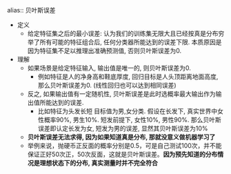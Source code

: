 alias:: 贝叶斯误差

- 定义
	- 给定特征集之后的最小误差: 认为我们的训练集无限大且已经按真是分布穷举了所有可能的特征组合后, 任何分类器所能达到的误差下限. 本质原因是因为特征集不足以推理出准确预测值, 否则贝叶斯误差为0.
- 理解
	- 如果场景是给定特征输入, 输出值是唯一的, 则贝叶斯误差为0.
		- 例如特征是人的净身高和鞋底厚度, 回归目标是人头顶距离地面高度, 那么贝叶斯误差为0. (线性回归也可以达到相同误差)
	- 反之, 如果输出值有一定随机性, 贝叶斯误差是此时选概率最大输出作为输出值所能达到的误差.
		- 比如特征为头发长短 目标值为男,女分类. 假设在长发下, 真实世界中女性概率90%, 男生10%. 短发前提下, 女性10%, 男性90%. 那么贝叶斯误差即认定长发为女, 短发为男的误差, 显然其贝叶斯误差为10%
	- **贝叶斯误差无法求得, 因为如果知道真是分布, 那就没意义做机器学习了**
	- 举例来说，抛硬币正反面的概率分别是0.5，可是自己测试100次，并不能保证正好50次正，50次反面，这就是贝叶斯误差。**因为预先知道的分布情况是理想状态下的分布, 真实测量时并不完全符合**